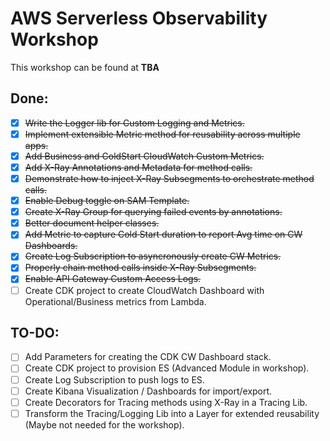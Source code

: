 # AWS Serverless Observability Workshop 

This workshop can be found at **TBA**

## Done:

- [x] ~~Write the Logger lib for Custom Logging and Metrics.~~
- [x] ~~Implement extensible Metric method for reusability across multiple apps.~~
- [x] ~~Add Business and ColdStart CloudWatch Custom Metrics.~~
- [x] ~~Add X-Ray Annotations and Metadata for method calls.~~
- [x] ~~Demonstrate how to inject X-Ray Subsegments to orchestrate method calls.~~
- [x] ~~Enable Debug toggle on SAM Template.~~
- [x] ~~Create X-Ray Group for querying failed events by annotations.~~
- [x] ~~Better document helper classes.~~
- [X] ~~Add Metric to capture Cold Start duration to report Avg time on CW Dashboards.~~
- [X] ~~Create Log Subscription to asyncronously create CW Metrics.~~
- [X] ~~Properly chain method calls inside X-Ray Subsegments.~~
- [X] ~~Enable API Gateway Custom Access Logs.~~
- [ ] Create CDK project to create CloudWatch Dashboard with Operational/Business metrics from Lambda.

## TO-DO:

- [ ] Add Parameters for creating the CDK CW Dashboard stack.
- [ ] Create CDK project to provision ES (Advanced Module in workshop).
- [ ] Create Log Subscription to push logs to ES.
- [ ] Create Kibana Visualization / Dashboards for import/export.
- [ ] Create Decorators for Tracing methods using X-Ray in a Tracing Lib.
- [ ] Transform the Tracing/Logging Lib into a Layer for extended reusability (Maybe not needed for the workshop).
